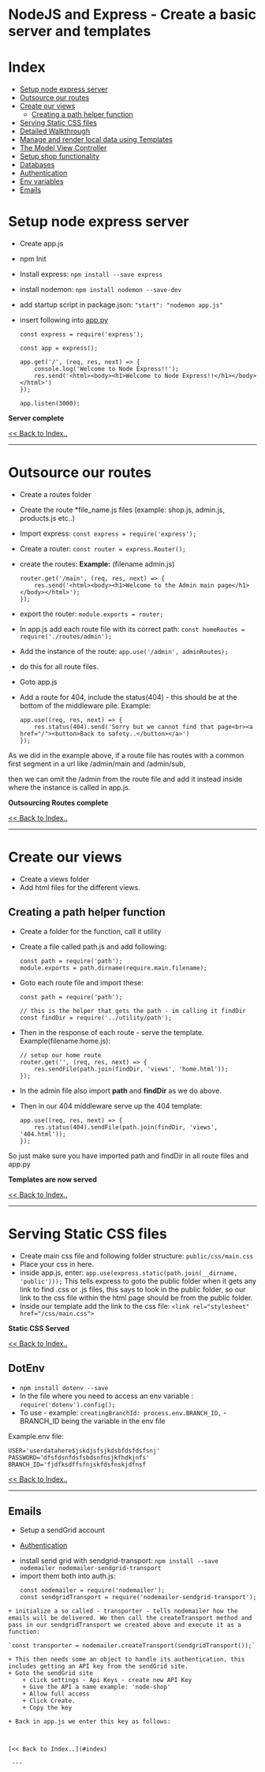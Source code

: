 # NodeJS and Express - Create a basic server and templates

# Index
- [Setup node express server](#setup-node-express-server)
- [Outsource our routes](#outsource-our-routes)
- [Create our views](#create-our-views)
  * [Creating a path helper function](#creating-a-path-helper-function)
- [Serving Static CSS files](#serving-static-css-files)
- [Detailed Walkthrough](https://github.com/Mr-Smyth/nodejs-with-expressjs/blob/main/docs/detailed-walkthrough.md)
- [Manage and render local data using Templates](https://github.com/Mr-Smyth/nodejs-with-expressjs/blob/main/docs/manage-and-render-local-data.md)
- [The Model View Controller](https://github.com/Mr-Smyth/nodejs-with-expressjs/blob/main/docs/MVC.md)
- [Setup shop functionality](https://github.com/Mr-Smyth/nodejs-with-expressjs/blob/main/docs/setup-shop-structure.md)
- [Databases](https://github.com/Mr-Smyth/nodejs-with-expressjs/blob/main/docs/databases.md)
- [Authentication](https://github.com/Mr-Smyth/nodejs-with-expressjs/blob/main/docs/authentication.md)
- [Env variables](#dotenv)
- [Emails](#emails)




# Setup node express server
+ Create app.js

+ npm Init

+ Install express: `npm install --save express`

+ install nodemon: `npm install nodemon --save-dev`

+ add startup script in package.json: `"start": "nodemon app.js"`

+ insert following into [app.py](#)

  ```
  const express = require('express');
  
  const app = express();
  
  app.get('/', (req, res, next) => {
      console.log('Welcome to Node Express!!');
      res.send('<html><body><h1>Welcome to Node Express!!</h1></body></html>')
  });
  
  app.listen(3000);
  ```

  

**Server complete**

[<< Back to Index..](#index)

---



# Outsource our routes

+ Create a routes folder

+ Create the route *file_name.js files (example: shop.js, admin.js, products.js etc..)

+ Import express: `const express = require('express');`

+ Create a router: `const router = express.Router();`

+ create the routes: 
  **Example:** (filename admin.js)

  ```
  router.get('/main', (req, res, next) => {
      res.send('<html><body><h1>Welcome to the Admin main page</h1></body></html>');
  });
  ```

+ export the router: `module.exports = router;`

+ In app.js add each route file with its correct path: `const homeRoutes = require('./routes/admin');`

+ Add the instance of the route: `app.use('/admin', adminRoutes);`

+ do this for all route files.

+ Goto app.js

+ Add a route for 404, include the status(404) - this should be at the bottom of the middleware pile. Example:

  ```
  app.use((req, res, next) => {
      res.status(404).send('Sorry but we cannot find that page<br><a href="/"><button>Back to safety..</button></a>')
  });
  ```

  

As we did in the example above, if a route file has routes with a common first segment in a url like /admin/main and /admin/sub,

then we can omit the /admin from the route file and add it instead inside where the instance is called in app.js.

**Outsourcing Routes complete**

[<< Back to Index..](#index)


---

# Create our views

+ Create a views folder
+ Add html files for the different views.



## Creating a path helper function

+ Create a folder for the function, call it utility

+ Create a file called path.js and add following:

  ```
  const path = require('path');
  module.exports = path.dirname(require.main.filename);
  ```

+ Goto each route file and import these:

  ```
  const path = require('path');
  
  // this is the helper that gets the path - im calling it findDir
  const findDir = require('../utility/path');
  ```

+ Then in the response of each route - serve the template. Example(filename:home.js):

  ```
  // setup our home route
  router.get('', (req, res, next) => {
      res.sendFile(path.join(findDir, 'views', 'home.html'));
  });
  ```

+ In the admin file also import **path** and **findDir** as we do above.

+ Then in our 404 middleware serve up the 404 template:

  ```
  app.use((req, res, next) => {
      res.status(404).sendFile(path.join(findDir, 'views', '404.html'));
  });
  ```

So just make sure you have imported path and findDir in all route files and app.py



**Templates are now served**

[<< Back to Index..](#index)


---

# Serving Static CSS files

- Create main css file and following folder structure: `public/css/main.css`
- Place your css in here.
- inside app.js, enter: `app.use(express.static(path.join(__dirname, 'public')));` This tells express to goto the public folder when it gets any link to find .css or .js files, this says to look in the public folder, so our link to the css file within the html page should be from the public folder.
- Inside our template add the link to the css file: `<link rel="stylesheet" href="/css/main.css">`

**Static CSS Served**

[<< Back to Index..](#index)


## DotEnv

* `npm install dotenv --save`
* In the file where you need to access an env variable : `require('dotenv').config();`
* To use - example: `creatingBranchId: process.env.BRANCH_ID,` - BRANCH_ID being the variable in the env file

Example.env file:
```
USER='userdatahere$jskdjsfsjkdsbfdsfdsfsnj'
PASSWORD='dfsfdsnfdsfsbdsnfnsjkfhdkjnfs'
BRANCH_ID='fjdfksdffsfnjskfdsfnskjdfnsf

```

[<< Back to Index..](#index)

---

## Emails

+ Setup a sendGrid account
- [Authentication](https://github.com/Mr-Smyth/nodejs-with-expressjs/blob/main/docs/authentication.md)
+ install send grid with sendgrid-transport: `npm install --save nodemailer nodemailer-sendgrid-transport`
+ import them both into auth.js: 
  ```
  const nodemailer = require('nodemailer');
  const sendgridTransport = require('nodemailer-sendgrid-transport');
```
+ initialize a so called - transporter - tells nodemailer how the emails will be delivered. We then call the createTransport method and pass in our sendgridTransport we created above and execute it as a function:

`const transporter = nodemailer.createTransport(sendgridTransport());`

+ This then needs some an object to handle its authentication, this includes getting an API key from the sendGrid site.
+ Goto the sendGrid site
    + click settings - Api Keys - create new API Key
    + Give the API a name example: 'node-shop'
    + Allow full access
    + Click Create.
    + Copy the key

+ Back in app.js we enter this key as follows:
```

```


[<< Back to Index..](#index)
 
 ---